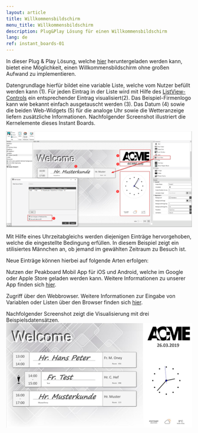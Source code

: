 ```yaml
---
layout: article
title: Willkommensbildschirm
menu_title: Willkommensbildschirm
description: Plug&Play Lösung für einen Willkommensbildschirm
lang: de
ref: instant_boards-01
---
```


In dieser Plug & Play Lösung, welche [hier](https://github.com/Peakboard/CoolStuff/tree/master/Business/Welcome%20with%20APP) heruntergeladen werden kann, bietet eine Möglichkeit, einen Willkommensbildschirm ohne großen Aufwand zu implementieren.

Datengrundlage hierfür bildet eine variable Liste, welche vom Nutzer befüllt werden kann (1).
Für jeden Eintrag in der Liste wird mit Hilfe des [ListView-Controls](/controls/10-de-list-view.html) ein entsprechender Eintrag visualisiert(2).
Das Beispiel-Firmenlogo kann wie bekannt einfach ausgetauscht werden (3).
Das Datum (4) sowie die beiden Web-Widgets (5) für die analoge Uhr sowie die Wetteranzeige liefern zusätzliche Informationen.
Nachfolgender Screenshot illustriert die Kernelemente dieses Instant Boards.

![image_live](\assets\images\instant_boards\welcome\designer1.png)

Mit Hilfe eines Uhrzeitabgleichs werden diejenigen Einträge hervorgehoben, welche die eingestellte Bedingung erfüllen.
In diesem Beispiel zeigt ein stilisiertes Männchen an, ob jemand im gewählten Zeitraum zu Besuch ist.

Neue Einträge können hierbei auf folgende Arten erfolgen:

Nutzen der Peakboard Mobil App für iOS und Android, welche im Google oder Apple Store geladen werden kann. 
Weitere Informationen zu unserer App finden sich [hier](/instant_boards/02-de-app.html).

Zugriff über den Webbrowser. Weitere Informationen zur Eingabe von Variablen oder Listen über den Browser finden sich [hier](/instant_boards/03-de-web.html).

Nachfolgender Screenshot zeigt die Visualisierung mit drei Beispielsdatensätzen.
![image_live](\assets\images\instant_boards\welcome\live.png)